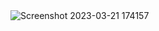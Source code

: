  <img width="auto" alt="Screenshot 2023-03-21 174157" src="https://github.com/satyapsr13/react-portfolio/assets/73766765/fffde841-1e89-460c-9f02-39027428311c">
